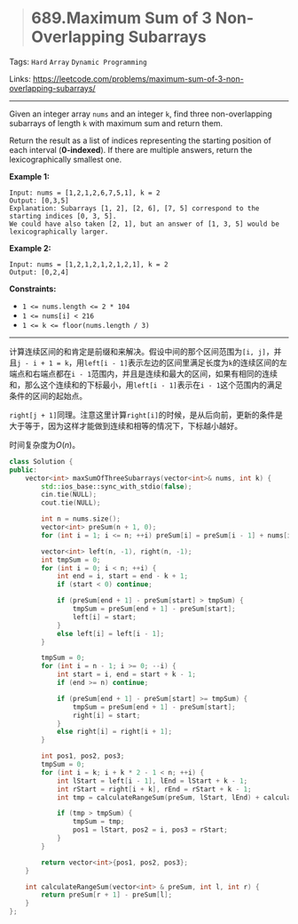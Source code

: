 > # 689.Maximum Sum of 3 Non-Overlapping Subarrays

Tags: `Hard` `Array` `Dynamic Programming` 

Links: https://leetcode.com/problems/maximum-sum-of-3-non-overlapping-subarrays/

------

Given an integer array `nums` and an integer `k`, find three non-overlapping subarrays of length `k` with maximum sum and return them.

Return the result as a list of indices representing the starting position of each interval (**0-indexed**). If there are multiple answers, return the lexicographically smallest one.

**Example 1:**

```
Input: nums = [1,2,1,2,6,7,5,1], k = 2
Output: [0,3,5]
Explanation: Subarrays [1, 2], [2, 6], [7, 5] correspond to the starting indices [0, 3, 5].
We could have also taken [2, 1], but an answer of [1, 3, 5] would be lexicographically larger.
```

**Example 2:**

```
Input: nums = [1,2,1,2,1,2,1,2,1], k = 2
Output: [0,2,4]
```

**Constraints:**

- `1 <= nums.length <= 2 * 104`
- `1 <= nums[i] < 216`
- `1 <= k <= floor(nums.length / 3)`

------

计算连续区间的和肯定是前缀和来解决。假设中间的那个区间范围为`[i, j]`，并且`j - i + 1 = k`，用`left[i - 1]`表示左边的区间里满足长度为`k`的连续区间的左端点和右端点都在`i - 1`范围内，并且是连续和最大的区间，如果有相同的连续和，那么这个连续和的下标最小，用`left[i - 1]`表示在`i - 1`这个范围内的满足条件的区间的起始点。

`right[j + 1]`同理。注意这里计算`right[i]`的时候，是从后向前，更新的条件是大于等于，因为这样才能做到连续和相等的情况下，下标越小越好。

时间复杂度为$O(n)$。

```c++
class Solution {
public:
    vector<int> maxSumOfThreeSubarrays(vector<int>& nums, int k) {
        std::ios_base::sync_with_stdio(false);
		cin.tie(NULL);
		cout.tie(NULL); 

		int n = nums.size();
		vector<int> preSum(n + 1, 0);
		for (int i = 1; i <= n; ++i) preSum[i] = preSum[i - 1] + nums[i - 1];

		vector<int> left(n, -1), right(n, -1);
        int tmpSum = 0;
        for (int i = 0; i < n; ++i) {
            int end = i, start = end - k + 1;
            if (start < 0) continue;

            if (preSum[end + 1] - preSum[start] > tmpSum) {
                tmpSum = preSum[end + 1] - preSum[start];
                left[i] = start;
            }
            else left[i] = left[i - 1];
        }

        tmpSum = 0;
        for (int i = n - 1; i >= 0; --i) {
            int start = i, end = start + k - 1;
            if (end >= n) continue;

            if (preSum[end + 1] - preSum[start] >= tmpSum) {
                tmpSum = preSum[end + 1] - preSum[start];
                right[i] = start;
            }
            else right[i] = right[i + 1];
        }

        int pos1, pos2, pos3;
        tmpSum = 0;
        for (int i = k; i + k * 2 - 1 < n; ++i) {
            int lStart = left[i - 1], lEnd = lStart + k - 1;
            int rStart = right[i + k], rEnd = rStart + k - 1;
            int tmp = calculateRangeSum(preSum, lStart, lEnd) + calculateRangeSum(preSum, i, i + k - 1) + calculateRangeSum(preSum, rStart, rEnd);

            if (tmp > tmpSum) {
                tmpSum = tmp;
                pos1 = lStart, pos2 = i, pos3 = rStart;
            }
        }

        return vector<int>{pos1, pos2, pos3};
    }

    int calculateRangeSum(vector<int> & preSum, int l, int r) {
        return preSum[r + 1] - preSum[l];
    }
};
```





















